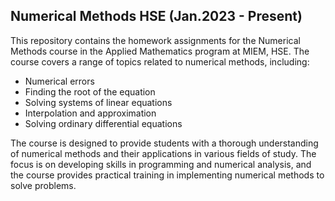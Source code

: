 ## Numerical Methods HSE (Jan.2023 - Present)
This repository contains the homework assignments for the Numerical Methods course in the Applied Mathematics program at MIEM, HSE. The course covers a range of topics related to numerical methods, including:

- Numerical errors
- Finding the root of the equation
- Solving systems of linear equations
- Interpolation and approximation
- Solving ordinary differential equations


The course is designed to provide students with a thorough understanding of numerical methods and their applications in various fields of study. The focus is on developing skills in programming and numerical analysis, and the course provides practical training in implementing numerical methods to solve problems.
